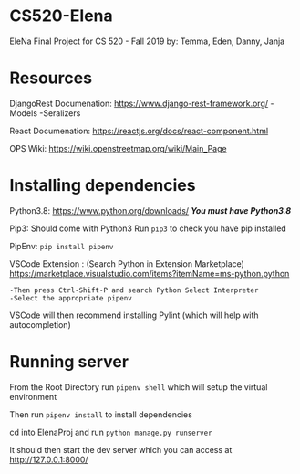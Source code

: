 # CS520-Elena
EleNa Final Project for CS 520 - Fall 2019
by: Temma, Eden, Danny, Janja

# Resources

DjangoRest Documenation: https://www.django-rest-framework.org/
    -Models
    -Seralizers

React Documenation: https://reactjs.org/docs/react-component.html

OPS Wiki: https://wiki.openstreetmap.org/wiki/Main_Page


# Installing dependencies

Python3.8: https://www.python.org/downloads/
    ***You must have Python3.8***

Pip3: Should come with Python3
    Run `pip3` to check you have pip installed

PipEnv: `pip install pipenv`

VSCode Extension : (Search Python in Extension Marketplace)
https://marketplace.visualstudio.com/items?itemName=ms-python.python

    -Then press Ctrl-Shift-P and search Python Select Interpreter
    -Select the appropriate pipenv

VSCode will then recommend installing Pylint (which will help with autocompletion)


# Running server

From the Root Directory run `pipenv shell` which will setup the virtual environment

Then run `pipenv install` to install dependencies 

cd into ElenaProj and run `python manage.py runserver`

It should then start the dev server which you can access at http://127.0.0.1:8000/



